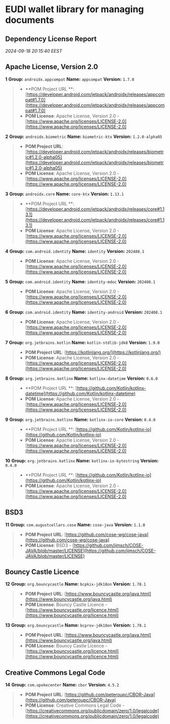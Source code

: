 
# EUDI wallet library for managing documents
## Dependency License Report

_2024-09-18 20:15:40 EEST_
## Apache License, Version 2.0

**1** **Group:** `androidx.appcompat` **Name:** `appcompat` **Version:** `1.7.0`
> - **POM Project URL
    **: [https://developer.android.com/jetpack/androidx/releases/appcompat#1.7.0](https://developer.android.com/jetpack/androidx/releases/appcompat#1.7.0)
> - **POM License**: Apache License, Version
    2.0 - [https://www.apache.org/licenses/LICENSE-2.0](https://www.apache.org/licenses/LICENSE-2.0)

**2** **Group:** `androidx.biometric` **Name:** `biometric-ktx` **Version:** `1.2.0-alpha05`
> - **POM Project URL**: [https://developer.android.com/jetpack/androidx/releases/biometric#1.2.0-alpha05](https://developer.android.com/jetpack/androidx/releases/biometric#1.2.0-alpha05)
> - **POM License**: Apache License, Version 2.0 - [https://www.apache.org/licenses/LICENSE-2.0](https://www.apache.org/licenses/LICENSE-2.0)

**3** **Group:** `androidx.core` **Name:** `core-ktx` **Version:** `1.13.1`
> - **POM Project URL
    **: [https://developer.android.com/jetpack/androidx/releases/core#1.13.1](https://developer.android.com/jetpack/androidx/releases/core#1.13.1)
> - **POM License**: Apache License, Version
    2.0 - [https://www.apache.org/licenses/LICENSE-2.0](https://www.apache.org/licenses/LICENSE-2.0)

**4** **Group:** `com.android.identity` **Name:** `identity` **Version:** `202408.1`
> - **POM License**: Apache License, Version
    2.0 - [https://www.apache.org/licenses/LICENSE-2.0](https://www.apache.org/licenses/LICENSE-2.0)

**5** **Group:** `com.android.identity` **Name:** `identity-mdoc` **Version:** `202408.1`
> - **POM License**: Apache License, Version 2.0 - [https://www.apache.org/licenses/LICENSE-2.0](https://www.apache.org/licenses/LICENSE-2.0)

**6** **Group:** `com.android.identity` **Name:** `identity-android` **Version:** `202408.1`
> - **POM License**: Apache License, Version 2.0 - [https://www.apache.org/licenses/LICENSE-2.0](https://www.apache.org/licenses/LICENSE-2.0)

**7** **Group:** `org.jetbrains.kotlin` **Name:** `kotlin-stdlib-jdk8` **Version:** `1.9.0`
> - **POM Project URL**: [https://kotlinlang.org/](https://kotlinlang.org/)
> - **POM License**: Apache License, Version 2.0 - [https://www.apache.org/licenses/LICENSE-2.0](https://www.apache.org/licenses/LICENSE-2.0)

**8** **Group:** `org.jetbrains.kotlinx` **Name:** `kotlinx-datetime` **Version:** `0.6.0`
> - **POM Project URL
    **: [https://github.com/Kotlin/kotlinx-datetime](https://github.com/Kotlin/kotlinx-datetime)
> - **POM License**: Apache License, Version
    2.0 - [https://www.apache.org/licenses/LICENSE-2.0](https://www.apache.org/licenses/LICENSE-2.0)

**9** **Group:** `org.jetbrains.kotlinx` **Name:** `kotlinx-io-core` **Version:** `0.4.0`
> - **POM Project URL
    **: [https://github.com/Kotlin/kotlinx-io](https://github.com/Kotlin/kotlinx-io)
> - **POM License**: Apache License, Version
    2.0 - [https://www.apache.org/licenses/LICENSE-2.0](https://www.apache.org/licenses/LICENSE-2.0)

**10** **Group:** `org.jetbrains.kotlinx` **Name:** `kotlinx-io-bytestring` **Version:** `0.4.0`
> - **POM Project URL
    **: [https://github.com/Kotlin/kotlinx-io](https://github.com/Kotlin/kotlinx-io)
> - **POM License**: Apache License, Version 2.0 - [https://www.apache.org/licenses/LICENSE-2.0](https://www.apache.org/licenses/LICENSE-2.0)

## BSD3

**11** **Group:** `com.augustcellars.cose` **Name:** `cose-java` **Version:** `1.1.0`
> - **POM Project URL**: [https://github.com/cose-wg/cose-java](https://github.com/cose-wg/cose-java)
> - **POM License**: BSD3 - [https://github.com/jimsch/COSE-JAVA/blob/master/LICENSE](https://github.com/jimsch/COSE-JAVA/blob/master/LICENSE)

## Bouncy Castle Licence

**12** **Group:** `org.bouncycastle` **Name:** `bcpkix-jdk18on` **Version:** `1.78.1`
> - **POM Project URL**: [https://www.bouncycastle.org/java.html](https://www.bouncycastle.org/java.html)
> - **POM License**: Bouncy Castle Licence - [https://www.bouncycastle.org/licence.html](https://www.bouncycastle.org/licence.html)

**13** **Group:** `org.bouncycastle` **Name:** `bcprov-jdk18on` **Version:** `1.78.1`
> - **POM Project URL**: [https://www.bouncycastle.org/java.html](https://www.bouncycastle.org/java.html)
> - **POM License**: Bouncy Castle Licence - [https://www.bouncycastle.org/licence.html](https://www.bouncycastle.org/licence.html)

## Creative Commons Legal Code

**14** **Group:** `com.upokecenter` **Name:** `cbor` **Version:** `4.5.2`
> - **POM Project URL**: [https://github.com/peteroupc/CBOR-Java](https://github.com/peteroupc/CBOR-Java)
> - **POM License**: Creative Commons Legal Code - [https://creativecommons.org/publicdomain/zero/1.0/legalcode](https://creativecommons.org/publicdomain/zero/1.0/legalcode)



